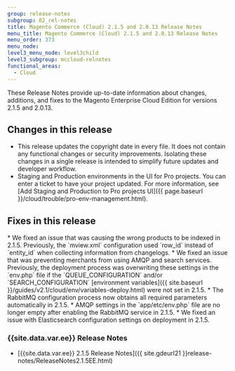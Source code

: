 ```yaml
---
group: release-notes
subgroup: 02_rel-notes
title: Magento Commerce (Cloud) 2.1.5 and 2.0.13 Release Notes
menu_title: Magento Commerce (Cloud) 2.1.5 and 2.0.13 Release Notes
menu_order: 373
menu_node:
level3_menu_node: level3child
level3_subgroup: mccloud-relnotes
functional_areas:
  - Cloud
---
```


These Release Notes provide up-to-date information about changes, additions, and fixes to the Magento Enterprise Cloud Edition for versions 2.1.5 and 2.0.13.

## Changes in this release

* This release updates the copyright date in every file. It does not contain any functional changes or security improvements. Isolating these changes in a single release is intended to simplify future updates and developer workflow.
* Staging and Production environments in the UI for Pro projects. You can enter a ticket to have your project updated. For more information, see [Add Staging and Production to Pro projects UI]({{ page.baseurl }}/cloud/trouble/pro-env-management.html).

## Fixes in this release

<!--MAGECLOUD-1427-->* We fixed an issue that was causing the wrong products to be indexed in 2.1.5. Previously, the `mview.xml` configuration used `row_id`  instead of `entity_id` when collecting information from changelogs.

<!--MAGECLOUD-1428-->* We fixed an issue that was preventing merchants from using AMQP and search services. Previously, the deployment process was overwriting these settings in the `env.php` file if the `QUEUE_CONFIGURATION` and/or `SEARCH_CONFIGURATION` [environment variables]({{ site.baseurl }}/guides/v2.1/cloud/env/variables-deploy.html) were not set in 2.1.5.

<!--MAGECLOUD-1246-->* The RabbitMQ configuration process now obtains all required parameters automatically in 2.1.5.

<!--MAGECLOUD-912-->* AMQP settings in the `app/etc/env.php` file are no longer empty after enabling the RabbitMQ service in 2.1.5.

<!--MAGECLOUD-1317-->* We fixed an issue with Elasticsearch configuration settings on deployment in 2.1.5.


### {{site.data.var.ee}} Release Notes

*	[{{site.data.var.ee}} 2.1.5 Release Notes]({{ site.gdeurl21 }}release-notes/ReleaseNotes2.1.5EE.html)
